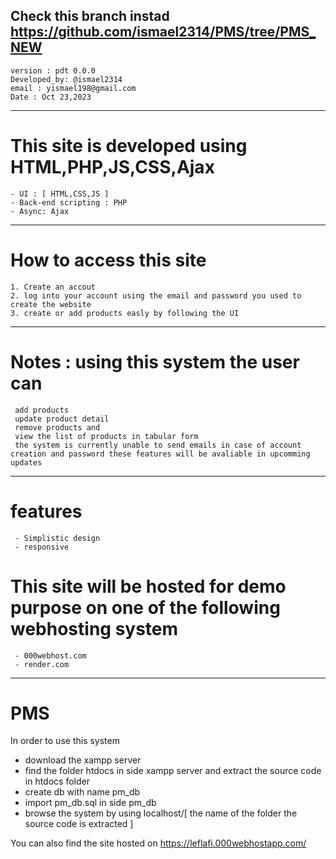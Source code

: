 Check this branch instad https://github.com/ismael2314/PMS/tree/PMS_NEW
---
    version : pdt 0.0.0
    Developed_by: @ismael2314
    email : yismael198@gmail.com
    Date : Oct 23,2023
 ---   
 
# This site is developed using HTML,PHP,JS,CSS,Ajax
    - UI : [ HTML,CSS,JS ]
    - Back-end scripting : PHP
    - Async: Ajax
---
# How to access this site
    1. Create an accout
    2. log into your account using the email and password you used to create the website
    3. create or add products easly by following the UI
---
# Notes : using this system the user can
     add products
     update product detail
     remove products and
     view the list of products in tabular form
     the system is currently unable to send emails in case of account creation and password these features will be avaliable in upcomming updates  
---
# features
     - Simplistic design
     - responsive
# This site will be hosted for demo purpose on one of the following webhosting system
     - 000webhost.com
     - render.com
--------
# PMS 
In order to use this system
- download the xampp server
- find the folder htdocs in side xampp server and extract the source code in htdocs folder
- create db with name pm_db
- import pm_db.sql in side pm_db
- browse the system by using localhost/[ the name of the folder the source code is extracted ]


You can also find the site hosted on https://leflafi.000webhostapp.com/
